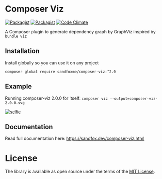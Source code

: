 # Composer Viz

[![Packagist](https://img.shields.io/packagist/v/sandfoxme/composer-viz.svg?maxAge=2592000)](https://packagist.org/packages/sandfoxme/composer-viz)
[![Packagist](https://img.shields.io/github/license/sandfoxme/composer-viz.svg?maxAge=2592000)](https://opensource.org/licenses/MIT)
[![Code Climate](https://img.shields.io/codeclimate/maintainability/sandfoxme/composer-viz.svg?maxAge=2592000)](https://codeclimate.com/github/sandfoxme/composer-viz)

A Composer plugin to generate dependency graph by GraphViz inspired by ``bundle viz``

## Installation

Install globally so you can use it on any project

    composer global require sandfoxme/composer-viz:^2.0

## Example

Running composer-viz 2.0.0 for itself: ``composer viz --output=composer-viz-2.0.0.svg``

[![selfie](https://sandfox.dev/_static/composer-viz/composer-viz-2.0.0.svg)](https://sandfox.dev/_static/composer-viz/composer-viz-2.0.0.svg)

## Documentation

Read full documentation here: <https://sandfox.dev/composer-viz.html>

# License

The library is available as open source under the terms of the [MIT License].

[MIT License]:  https://opensource.org/licenses/MIT
